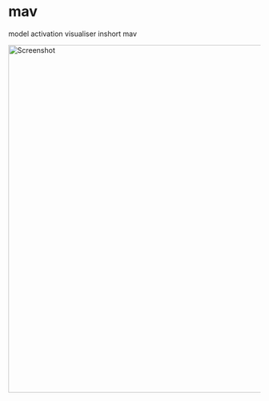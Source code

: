 # mav

model activation visualiser inshort mav

<img width="695" alt="Screenshot" src="https://github.com/user-attachments/assets/d65fe06b-a726-403c-8a45-5a3f00dee8d2" />
